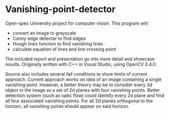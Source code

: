 # Vanishing-point-detector

Open-spec University project for computer vision. This program will:
- convert an image to greyscale
- Canny edge detector to find edges
- Hough lines function to find vanishing lines
- calculate equation of lines and line crossing point

The included report and presentation go into more detail and showcase results. Originally written with C++ in Visual Studio, using OpenCV 3.4.0.

Source also includes several fail conditions to show limits of current approach.
Current approach works on idea of an image containing a single vanishing point. However, a better theory may be to consider every 3d object in the image as a set of 2d planes with four vanishing points.
Better detection system (such as optic flow) could identify every 2d plane and find all four associated vanishing points.
For all 2d planes orthogonal to the horizon, all vanishing points should appear on said horizon.
